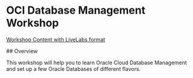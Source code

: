 # OCI Database Management Workshop

[Workshop Content with LiveLabs format](https://vmleon.github.io/oci-db-management/livelabs/workshops/freetier/index.html)

## Overview

This workshop will help you to learn Oracle Cloud Database Management and set up a few Oracle Databases of different flavors.
